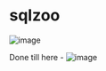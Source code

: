 # sqlzoo

![image](https://github.com/user-attachments/assets/3a6928b9-8d01-4e10-9151-f214659d5ac7)

Done till here -
![image](https://github.com/user-attachments/assets/44649d5d-d2df-4415-8a9e-33b3bd665225)
